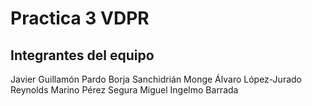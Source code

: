 # Practica 3 VDPR

## Integrantes del equipo

Javier Guillamón Pardo 
Borja Sanchidrián Monge
Álvaro López-Jurado Reynolds
Marino Pérez Segura
Miguel Ingelmo Barrada
